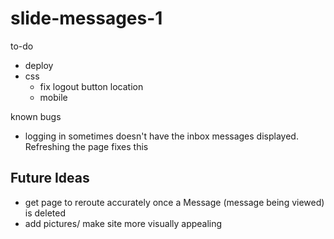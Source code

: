 # slide-messages-1

to-do
* deploy
* css
    * fix logout button location
    * mobile

known bugs
* logging in sometimes doesn't have the inbox messages displayed. Refreshing the page fixes this

## Future Ideas
* get page to reroute accurately once a Message (message being viewed) is deleted
* add pictures/ make site more visually appealing